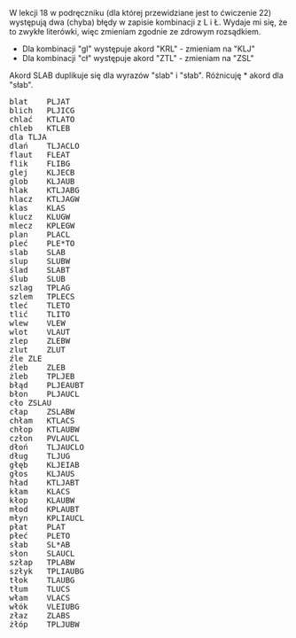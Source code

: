 W lekcji 18 w podręczniku (dla której przewidziane jest to ćwiczenie 22) występują dwa (chyba) błędy w zapisie kombinacji z L i Ł. 
Wydaje mi się, że to zwykłe literówki, więc zmieniam zgodnie ze zdrowym rozsądkiem.   
* Dla kombinacji "gl" występuje akord "KRL" - zmieniam na "KLJ"
* Dla kombinacji "cł" występuje akord "ZTL" - zmieniam na "ZSL"

Akord SLAB duplikuje się dla wyrazów "slab" i "słab". Różnicuję * akord dla "słab".
<pre>
blat	PLJAT
blich	PLJICG
chlać	KTLATO
chleb	KTLEB
dla	TLJA
dlań	TLJACLO
flaut	FLEAT
flik	FLIBG
glej	KLJECB
glob	KLJAUB
hlak	KTLJABG
hlacz	KTLJAGW
klas	KLAS
klucz	KLUGW
mlecz	KPLEGW
plan	PLACL
pleć	PLE*TO
slab	SLAB
slup	SLUBW
ślad	SLABT
ślub	SLUB
szlag	TPLAG
szlem	TPLECS
tleć	TLETO
tlić	TLITO
wlew	VLEW
wlot	VLAUT
zlep	ZLEBW
zlut	ZLUT
źle	ZLE 
źleb	ZLEB
żleb	TPLJEB
błąd	PLJEAUBT
błon	PLJAUCL
cło	ZSLAU
cłap	ZSLABW
chłam	KTLACS
chłop	KTLAUBW
człon	PVLAUCL
dłoń	TLJAUCLO
dług	TLJUG
głęb	KLJEIAB
głos	KLJAUS
hład	KTLJABT
kłam	KLACS
kłop	KLAUBW
młod	KPLAUBT
młyn	KPLIAUCL
płat	PLAT
płeć	PLETO
słab	SL*AB
słon	SLAUCL
szłap	TPLABW
szłyk	TPLIAUBG
tłok	TLAUBG
tłum	TLUCS
włam	VLACS
włók	VLEIUBG
złaz	ZLABS
żłóp	TPLJUBW
</pre>
